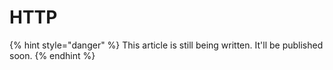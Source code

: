 # HTTP

{% hint style="danger" %}
This article is still being written. It'll be published soon.
{% endhint %}
